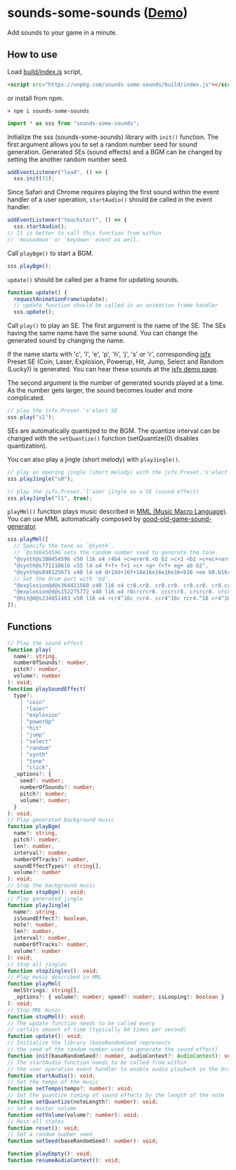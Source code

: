 # sounds-some-sounds ([Demo](https://abagames.github.io/sounds-some-sounds/index.html))

Add sounds to your game in a minute.

## How to use

Load [build/index.js](https://github.com/abagames/sounds-some-sounds/blob/master/build/index.js) script,

```html
<script src="https://unpkg.com/sounds-some-sounds/build/index.js"></script>
```

or install from npm.

```
> npm i sounds-some-sounds
```

```js
import * as sss from "sounds-some-sounds";
```

Initialize the sss (sounds-some-sounds) library with `init()` function. The first argument allows you to set a random number seed for sound generation. Generated SEs (sound effects) and a BGM can be changed by setting the another random number seed.

```js
addEventListener("load", () => {
  sss.init(31);
```

Since Safari and Chrome requires playing the first sound within the event handler of a user operation, `startAudio()` should be called in the event handler.

```js
addEventListener("touchstart", () => {
  sss.startAudio();
// It is better to call this function from within
// 'mousedown' or 'keydown' event as well.
```

Call `playBgm()` to start a BGM.

```js
sss.playBgm();
```

`update()` should be called per a frame for updating sounds.

```js
function update() {
  requestAnimationFrame(update);
  // update function should be called in an animation frame handler
  sss.update();
```

Call `play()` to play an SE. The first argument is the name of the SE. The SEs having the same name have the same sound. You can change the generated sound by changing the name.

If the name starts with 'c', 'l', 'e', 'p', 'h', 'j', 's' or 'r',
corresponding [jsfx](https://github.com/loov/jsfx) Preset SE
(Coin, Laser, Explosion, Powerup, Hit, Jump, Select and Random (Lucky)) is generated.
You can hear these sounds at the [jsfx demo page](http://loov.io/jsfx/).

The second argument is the number of generated sounds played at a time. As the number gets larger, the sound becomes louder and more complicated.

```javascript
// play the jsfx.Preset.'s'elect SE
sss.play("s1");
```

SEs are automatically quantized to the BGM. The quantize interval can be changed with the `setQuantize()` function (setQuantize(0) disables quantization).

You can also play a jingle (short melody) with `playJingle()`.

```javascript
// play an opening jingle (short melody) with the jsfx.Preset.'s'elect
sss.playJingle("s0");
```

```javascript
// play the jsfx.Preset.'l'aser jingle as a SE (sound effect)
sss.playJingle("l1", true);
```

`playMml()` function plays music described in [MML (Music Macro Language)](https://github.com/mohayonao/mml-iterator). You can use MML automatically composed by [good-old-game-sound-generator](https://github.com/abagames/good-old-game-sound-generator).

```javascript
sss.playMml([
  // Specify the tone as `@synth`.
  // `@s308454596`sets the random number seed to generate the tone.
  "@synth@s308454596 v50 l16 o4 r4b4 >c+erer8.<b b2 >c+2 <b2 >c+ec+<ar>c+r<a f+g+af+rf+er e2",
  "@synth@s771118616 v35 l4 o4 f+f+ f+1 >c+ <g+ f+f+ eg+ ab b2",
  "@synth@s848125671 v40 l4 o4 d+16d+16f+16e16e16e16e16<b16 >ee b8.b16r8>f+8 c+c+ <b>f+ <aa a2 bb",
  // Set the drum part with '@d'.
  "@explosion@d@s364411560 v40 l16 o4 cr8.cr8. cr8.cr8. cr8.cr8. cr8.cr8. cr8.cr8. cr8.cr8. cr8.cr8. cr8.cr8.",
  "@explosion@d@s152275772 v40 l16 o4 r8crcrcr8. cccrcr8. crcrcr8. crcrcr8. crcrcr8. crcrcr8. crcrcr8. crcrcr",
  "@hit@d@s234851483 v50 l16 o4 rcr4^16c rcr4. ccr4^16c rcr4.^16 cr4^16c rcr4.^16 cr4^16c rcr4.",
]);
```

## Functions

```typescript
// Play the sound effect
function play(
  name?: string,
  numberOfSounds?: number,
  pitch?: number,
  volume?: number
): void;
function playSoundEffect(
  type?:
    | "coin"
    | "laser"
    | "explosion"
    | "powerUp"
    | "hit"
    | "jump"
    | "select"
    | "random"
    | "synth"
    | "tone"
    | "click",
  _options?: {
    seed?: number;
    numberOfSounds?: number;
    pitch?: number;
    volume?: number;
  }
): void;
// Play generated background music
function playBgm(
  name?: string,
  pitch?: number,
  len?: number,
  interval?: number,
  numberOfTracks?: number,
  soundEffectTypes?: string[],
  volume?: number
): void;
// Stop the background music
function stopBgm(): void;
// Play generated jingle
function playJingle(
  name?: string,
  isSoundEffect?: boolean,
  note?: number,
  len?: number,
  interval?: number,
  numberOfTracks?: number,
  volume?: number
): void;
// Stop all jingles
function stopJingles(): void;
// Play music described in MML
function playMml(
  mmlStrings: string[],
  _options?: { volume?: number; speed?: number; isLooping?: boolean }
): void;
// Stop MML music
function stopMml(): void;
// The update function needs to be called every
// certain amount of time (typically 60 times per second)
function update(): void;
// Initialize the library (baseRandomSeed represents
// the seed of the random number used to generate the sound effect)
function init(baseRandomSeed?: number, audioContext?: AudioContext): void;
// The startAudio function needs to be called from within
// the user operation event handler to enable audio playback in the browser
function startAudio(): void;
// Set the tempo of the music
function setTempo(tempo?: number): void;
// Set the quantize timing of sound effects by the length of the note
function setQuantize(noteLength?: number): void;
// Set a master volume
function setVolume(volume?: number): void;
// Rest all states
function reset(): void;
// Set a random number seed
function setSeed(baseRandomSeed?: number): void;

function playEmpty(): void;
function resumeAudioContext(): void;
```
